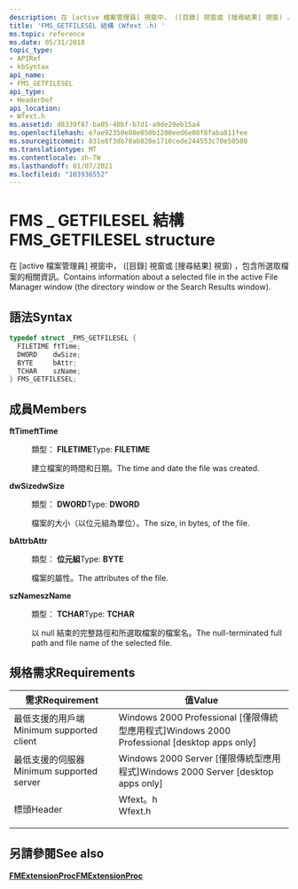 ```yaml
---
description: 在 [active 檔案管理員] 視窗中， ([目錄] 視窗或 [搜尋結果] 視窗) ，包含所選取檔案的相關資訊。
title: 'FMS_GETFILESEL 結構 (Wfext .h) '
ms.topic: reference
ms.date: 05/31/2018
topic_type:
- APIRef
- kbSyntax
api_name:
- FMS_GETFILESEL
api_type:
- HeaderDef
api_location:
- Wfext.h
ms.assetid: d8339f87-ba05-40bf-b7d1-a9de29eb15a4
ms.openlocfilehash: e7ae92350e88e050b1208eed6e08f8faba811fee
ms.sourcegitcommit: 831e8f3db78ab820e1710cede244553c70e50500
ms.translationtype: MT
ms.contentlocale: zh-TW
ms.lasthandoff: 01/07/2021
ms.locfileid: "103936552"
---
```

# <a name="fms_getfilesel-structure"></a><span data-ttu-id="73ac0-103">FMS \_ GETFILESEL 結構</span><span class="sxs-lookup"><span data-stu-id="73ac0-103">FMS\_GETFILESEL structure</span></span>

<span data-ttu-id="73ac0-104">在 [active 檔案管理員] 視窗中， ([目錄] 視窗或 [搜尋結果] 視窗) ，包含所選取檔案的相關資訊。</span><span class="sxs-lookup"><span data-stu-id="73ac0-104">Contains information about a selected file in the active File Manager window (the directory window or the Search Results window).</span></span>

## <a name="syntax"></a><span data-ttu-id="73ac0-105">語法</span><span class="sxs-lookup"><span data-stu-id="73ac0-105">Syntax</span></span>


```C++
typedef struct _FMS_GETFILESEL {
  FILETIME ftTime;
  DWORD    dwSize;
  BYTE     bAttr;
  TCHAR    szName;
} FMS_GETFILESEL;
```



## <a name="members"></a><span data-ttu-id="73ac0-106">成員</span><span class="sxs-lookup"><span data-stu-id="73ac0-106">Members</span></span>

<dl> <dt>

<span data-ttu-id="73ac0-107">**ftTime**</span><span class="sxs-lookup"><span data-stu-id="73ac0-107">**ftTime**</span></span>
</dt> <dd>

<span data-ttu-id="73ac0-108">類型： **FILETIME**</span><span class="sxs-lookup"><span data-stu-id="73ac0-108">Type: **FILETIME**</span></span>

</dd> <dd>

<span data-ttu-id="73ac0-109">建立檔案的時間和日期。</span><span class="sxs-lookup"><span data-stu-id="73ac0-109">The time and date the file was created.</span></span>

</dd> <dt>

<span data-ttu-id="73ac0-110">**dwSize**</span><span class="sxs-lookup"><span data-stu-id="73ac0-110">**dwSize**</span></span>
</dt> <dd>

<span data-ttu-id="73ac0-111">類型： **DWORD**</span><span class="sxs-lookup"><span data-stu-id="73ac0-111">Type: **DWORD**</span></span>

</dd> <dd>

<span data-ttu-id="73ac0-112">檔案的大小（以位元組為單位）。</span><span class="sxs-lookup"><span data-stu-id="73ac0-112">The size, in bytes, of the file.</span></span>

</dd> <dt>

<span data-ttu-id="73ac0-113">**bAttr**</span><span class="sxs-lookup"><span data-stu-id="73ac0-113">**bAttr**</span></span>
</dt> <dd>

<span data-ttu-id="73ac0-114">類型： **位元組**</span><span class="sxs-lookup"><span data-stu-id="73ac0-114">Type: **BYTE**</span></span>

</dd> <dd>

<span data-ttu-id="73ac0-115">檔案的屬性。</span><span class="sxs-lookup"><span data-stu-id="73ac0-115">The attributes of the file.</span></span>

</dd> <dt>

<span data-ttu-id="73ac0-116">**szName**</span><span class="sxs-lookup"><span data-stu-id="73ac0-116">**szName**</span></span>
</dt> <dd>

<span data-ttu-id="73ac0-117">類型： **TCHAR**</span><span class="sxs-lookup"><span data-stu-id="73ac0-117">Type: **TCHAR**</span></span>

</dd> <dd>

<span data-ttu-id="73ac0-118">以 null 結束的完整路徑和所選取檔案的檔案名。</span><span class="sxs-lookup"><span data-stu-id="73ac0-118">The null-terminated full path and file name of the selected file.</span></span>

</dd> </dl>

## <a name="requirements"></a><span data-ttu-id="73ac0-119">規格需求</span><span class="sxs-lookup"><span data-stu-id="73ac0-119">Requirements</span></span>



| <span data-ttu-id="73ac0-120">需求</span><span class="sxs-lookup"><span data-stu-id="73ac0-120">Requirement</span></span> | <span data-ttu-id="73ac0-121">值</span><span class="sxs-lookup"><span data-stu-id="73ac0-121">Value</span></span> |
|-------------------------------------|------------------------------------------------------------------------------------|
| <span data-ttu-id="73ac0-122">最低支援的用戶端</span><span class="sxs-lookup"><span data-stu-id="73ac0-122">Minimum supported client</span></span><br/> | <span data-ttu-id="73ac0-123">Windows 2000 Professional \[僅限傳統型應用程式\]</span><span class="sxs-lookup"><span data-stu-id="73ac0-123">Windows 2000 Professional \[desktop apps only\]</span></span><br/>                         |
| <span data-ttu-id="73ac0-124">最低支援的伺服器</span><span class="sxs-lookup"><span data-stu-id="73ac0-124">Minimum supported server</span></span><br/> | <span data-ttu-id="73ac0-125">Windows 2000 Server \[僅限傳統型應用程式\]</span><span class="sxs-lookup"><span data-stu-id="73ac0-125">Windows 2000 Server \[desktop apps only\]</span></span><br/>                               |
| <span data-ttu-id="73ac0-126">標頭</span><span class="sxs-lookup"><span data-stu-id="73ac0-126">Header</span></span><br/>                   | <dl> <span data-ttu-id="73ac0-127"><dt>Wfext。h</dt></span><span class="sxs-lookup"><span data-stu-id="73ac0-127"><dt>Wfext.h</dt></span></span> </dl> |



## <a name="see-also"></a><span data-ttu-id="73ac0-128">另請參閱</span><span class="sxs-lookup"><span data-stu-id="73ac0-128">See also</span></span>

<dl> <dt>

[<span data-ttu-id="73ac0-129">**FMExtensionProc**</span><span class="sxs-lookup"><span data-stu-id="73ac0-129">**FMExtensionProc**</span></span>](fmextensionproc.md)
</dt> </dl>

 

 




